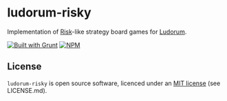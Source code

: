 ﻿ludorum-risky
=============

Implementation of [Risk](https://en.wikipedia.org/wiki/Risk_%28game%29)-like strategy board games for [Ludorum](https://github.com/LeonardoVal/ludorum.js).

[![Built with Grunt](https://cdn.gruntjs.com/builtwith.png)](http://gruntjs.com/) [![NPM](https://nodei.co/npm/sermat.png?mini=true)](https://www.npmjs.com/package/sermat)

## License

`ludorum-risky` is open source software, licenced under an [MIT license](LICENSE.md) (see LICENSE.md).
